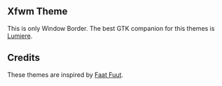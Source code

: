 ## Xfwm Theme
This is only Window Border. The best GTK companion for this themes is [Lumiere](https://github.com/addy-dclxvi/Openbox-Theme-Collections).

## Credits
These themes are inspired by [Faat Fuut](https://www.facebook.com/faat.fuut).

